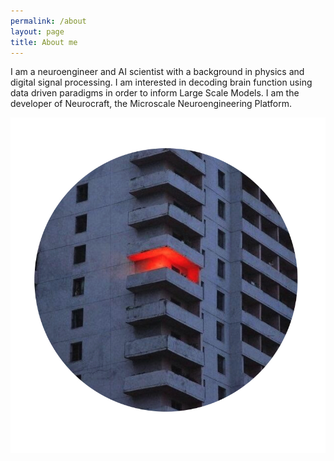 ```yaml
---
permalink: /about
layout: page
title: About me
---
```


I am a neuroengineer and AI scientist with a background in physics and digital signal processing. I am interested in decoding brain function using data driven paradigms in order to inform Large Scale Models.
I am the developer of Neurocraft, the Microscale Neuroengineering Platform.

![](../assets/imgs/prof_pic.jpg)